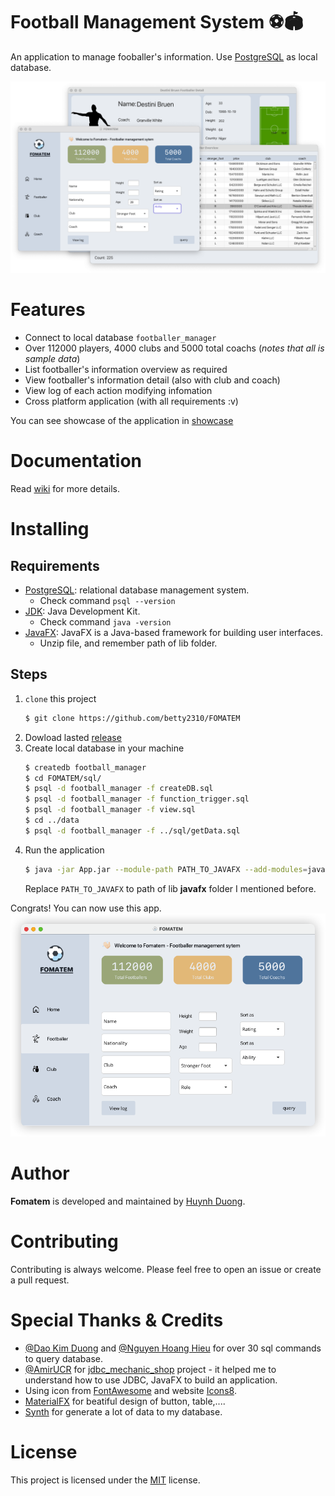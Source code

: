 # Football Management System ⚽🏟️ 

An application to manage fooballer's information. Use [PostgreSQL](https://www.postgresql.org/) as local database.

![](./assets/overview.png)

# Features

+ Connect to local database `footballer_manager`
+ Over 112000 players, 4000 clubs and 5000 total coachs (*notes that all is sample data*)
+ List footballer's information overview as required
+ View footballer's information detail (also with club and coach)
+ View log of each action modifying infomation
+ Cross platform application (with all requirements :v)

You can see showcase of the application in [showcase](./showcase.md)
# Documentation

Read [wiki](https://github.com/betty2310/FOMATEM/wiki) for more details.

# Installing

## Requirements

+ [PostgreSQL](https://www.postgresql.org/): relational database management system.
    + Check command `psql --version`
+ [JDK](https://www.oracle.com/technetwork/java/javase/downloads/index.html): Java Development Kit.
    + Check command `java -version`
+ [JavaFX](https://www.oracle.com/java/technologies/javafx/overview.html): JavaFX is a Java-based framework for building user interfaces.
    + Unzip file, and remember path of lib folder.

## Steps

1. `clone` this project
   ```bash
   $ git clone https://github.com/betty2310/FOMATEM
   ```
2. Dowload lasted [release](https://github.com/betty2310/FOMATEM/releases) 
2. Create local database in your machine
    ```bash
    $ createdb football_manager
    $ cd FOMATEM/sql/
    $ psql -d football_manager -f createDB.sql
    $ psql -d football_manager -f function_trigger.sql
    $ psql -d football_manager -f view.sql
    $ cd ../data
    $ psql -d football_manager -f ../sql/getData.sql
    ```
3. Run the application
    ```bash
    $ java -jar App.jar --module-path PATH_TO_JAVAFX --add-modules=javafx.controls,javafx.fxml
    ```
    Replace `PATH_TO_JAVAFX` to path of lib **javafx** folder I mentioned before.

Congrats! You can now use this app.
![](./assets/app.png)

### 

# Author

**Fomatem** is developed and maintained by [Huynh Duong](https://github.com/betty2310).

# Contributing

Contributing is always welcome. Please feel free to open an issue or create a pull request.

# Special Thanks & Credits

+ [@Dao Kim Duong](https://github.com/kimduong322?fbclid=IwAR213U6fy_Q6Kvfm4b08EatKH006sv9EFKX0VV2cfcsfeBmLwCs7oSvIYYw) and [@Nguyen Hoang Hieu](https://github.com/hieu748159263) for over 30 sql commands to query database.
+ [@AmirUCR](https://github.com/AmirUCR/jdbc_mechanic_shop.git) for [jdbc_mechanic_shop]() project - it helped me to understand how to use JDBC, JavaFX to build an application.
+ Using icon from [FontAwesome](https://fontawesome.com/) and website [Icons8](https://icons8.com/).
+ [MaterialFX](https://materialfx.io/) for beatiful design of button, table,....
+ [Synth](https://github.com/shuttle-hq/synth) for generate a lot of data to my database.

# License

This project is licensed under the [MIT](https://github.com/betty2310/FOMATEM/blob/main/LICENSE) license.

